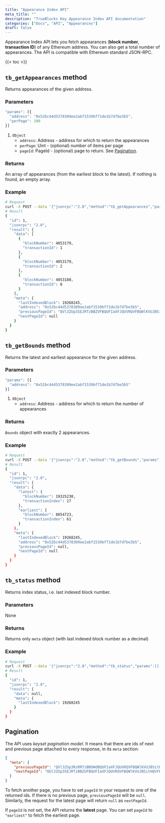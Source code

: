 ```yaml
---
title: "Appearance Index API"
meta_title: ""
description: "TrueBlocks Key Appearance Index API documentation"
categories: ["Docs", "API", "Appearances"]
draft: false
---
```


Appearance Index API lets you fetch appearances (**block number**, **transaction ID**) of any Ethereum address. You can also get a total number of appearances. The API is compatible with Ethereum standard JSON-RPC.

{{< toc >}}

## `tb_getAppearances` method

Returns appearances of the given address.

### Parameters

```javascript
"params": [{
  "address": "0x52bc44d5378309ee2abf1539bf71de1b7d7be3b5",
  "perPage": 100
}]
```

1. `Object`
    - `address`: Address - address for which to return the appearances
    - `perPage`: Uint - (optional) number of items per page
    - `pageId`: PageId - (optional) page to return. See [Pagination](#pagination).

### Returns

An array of appearances (from the earliest block to the latest). If nothing is found, an empty array.

### Example

```bash
# Request
curl -X POST --data '{"jsonrpc":"2.0","method":"tb_getAppearances","params":[{see above}],"id":1}'
# Result
{
  "id": 1,
  "jsonrpc": "2.0",
  "result": {
    "data": [
      {
        "blockNumber": 4053179,
        "transactionId": 1
      },
      {
        "blockNumber": 4053179,
        "transactionId": 2
      },
      {
        "blockNumber": 4053180,
        "transactionId": 8
      }
    ],
    "meta": {
      "lastIndexedBlock": 19268245,
      "address": "0x52bc44d5378309ee2abf1539bf71de1b7d7be3b5",
      "previousPageId": "QVl3ZUp3SEJRTzBBZVFBQUFIaXFJQUVRQVFBQWlKVUJBSitHQVFBPQ==",
      "nextPageId": null
    }
  }
}
```

## `tb_getBounds` method

Returns the latest and earliest appearance for the given address.

### Parameters


```javascript
"params": [{
  "address": "0x52bc44d5378309ee2abf1539bf71de1b7d7be3b5"
}]
```

1. `Object`
    - `address`: Address - address for which to return the number of appearances

### Returns

`Bounds` object with exactly 2 appearances.

### Example

```bash
# Request
curl -X POST --data '{"jsonrpc":"2.0","method":"tb_getBounds","params":[{see above}],"id":1}'
# Result
{
  "id": 1,
  "jsonrpc": "2.0",
  "result": {
    "data": {
      "latest": {
        "blockNumber": 19325230,
        "transactionIndex": 17
      },
      "earliest": {
        "blockNumber": 8854723,
        "transactionIndex": 61
      }
    },
    "meta": {
      "lastIndexedBlock": 19268245,
      "address": "0x52bc44d5378309ee2abf1539bf71de1b7d7be3b5",
      "previousPageId": null,
      "nextPageId": null
    }
  }
}
```

## `tb_status` method

Returns index status, i.e. last indexed block number.

### Parameters

None

### Returns

Returns only `meta` object (with last indexed block number as a decimal)

### Example

```bash
# Request
curl -X POST --data '{"jsonrpc":"2.0","method":"tb_status","params":[],"id":1}'
# Result
{
  "id": 1,
  "jsonrpc": "2.0",
  "result": {
    "data": null,
    "meta": {
      "lastIndexedBlock": 19268245
    }
  }
}
```

## Pagination

The API uses _keyset pagination model_. It means that there are ids of next and previous page attached to every response, in its `meta` section:
```json
{
  "meta": {
    "previousPageId": "QVl3ZUp3RzRRTzBBOWdBQUFIaXFJQUVRQVFBQWlKVUJBSitHQVFBPQ==",
    "nextPageId": "QUl3ZUp3SEJRTzBBZUFBQUFIaXFJQUVRQVFBQWlKVUJBSitHQVFBPQ=="
  }
}
```
To fetch another page, you have to set `pageId` in your request to one of the returned ids.
If there is no previous page, `previousPageId` will be `null`. Similarly, the request for the latest page will return `null` as  `nextPageId`.

If `pageId` is not set, the API returns the **latest** page.
You can set `pageId` to `"earliest"` to fetch the earliest page.